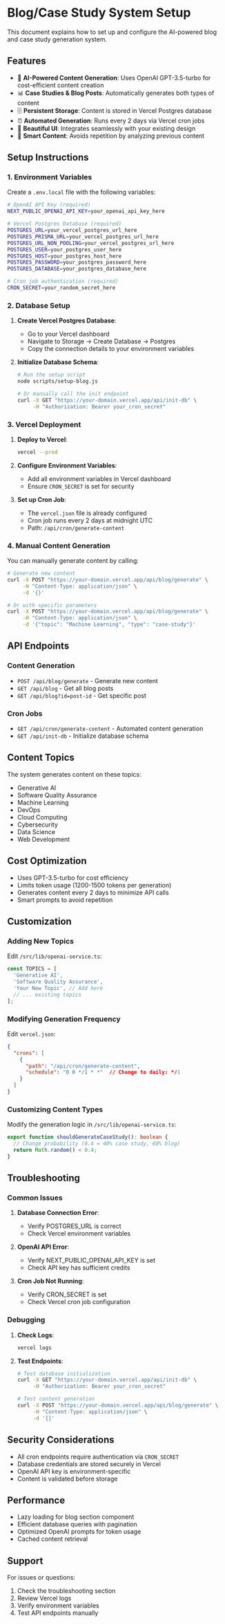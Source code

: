 # Blog/Case Study System Setup

This document explains how to set up and configure the AI-powered blog and case study generation system.

## Features

- 🤖 **AI-Powered Content Generation**: Uses OpenAI GPT-3.5-turbo for cost-efficient content creation
- 📊 **Case Studies & Blog Posts**: Automatically generates both types of content
- 🗄️ **Persistent Storage**: Content is stored in Vercel Postgres database
- ⏰ **Automated Generation**: Runs every 2 days via Vercel cron jobs
- 🎨 **Beautiful UI**: Integrates seamlessly with your existing design
- 🔄 **Smart Content**: Avoids repetition by analyzing previous content

## Setup Instructions

### 1. Environment Variables

Create a `.env.local` file with the following variables:

```bash
# OpenAI API Key (required)
NEXT_PUBLIC_OPENAI_API_KEY=your_openai_api_key_here

# Vercel Postgres Database (required)
POSTGRES_URL=your_vercel_postgres_url_here
POSTGRES_PRISMA_URL=your_vercel_postgres_url_here
POSTGRES_URL_NON_POOLING=your_vercel_postgres_url_here
POSTGRES_USER=your_postgres_user_here
POSTGRES_HOST=your_postgres_host_here
POSTGRES_PASSWORD=your_postgres_password_here
POSTGRES_DATABASE=your_postgres_database_here

# Cron job authentication (required)
CRON_SECRET=your_random_secret_here
```

### 2. Database Setup

1. **Create Vercel Postgres Database**:
   - Go to your Vercel dashboard
   - Navigate to Storage → Create Database → Postgres
   - Copy the connection details to your environment variables

2. **Initialize Database Schema**:
   ```bash
   # Run the setup script
   node scripts/setup-blog.js
   
   # Or manually call the init endpoint
   curl -X GET "https://your-domain.vercel.app/api/init-db" \
        -H "Authorization: Bearer your_cron_secret"
   ```

### 3. Vercel Deployment

1. **Deploy to Vercel**:
   ```bash
   vercel --prod
   ```

2. **Configure Environment Variables**:
   - Add all environment variables in Vercel dashboard
   - Ensure `CRON_SECRET` is set for security

3. **Set up Cron Job**:
   - The `vercel.json` file is already configured
   - Cron job runs every 2 days at midnight UTC
   - Path: `/api/cron/generate-content`

### 4. Manual Content Generation

You can manually generate content by calling:

```bash
# Generate new content
curl -X POST "https://your-domain.vercel.app/api/blog/generate" \
     -H "Content-Type: application/json" \
     -d '{}'

# Or with specific parameters
curl -X POST "https://your-domain.vercel.app/api/blog/generate" \
     -H "Content-Type: application/json" \
     -d '{"topic": "Machine Learning", "type": "case-study"}'
```

## API Endpoints

### Content Generation
- `POST /api/blog/generate` - Generate new content
- `GET /api/blog` - Get all blog posts
- `GET /api/blog?id=post-id` - Get specific post

### Cron Jobs
- `GET /api/cron/generate-content` - Automated content generation
- `GET /api/init-db` - Initialize database schema

## Content Topics

The system generates content on these topics:
- Generative AI
- Software Quality Assurance
- Machine Learning
- DevOps
- Cloud Computing
- Cybersecurity
- Data Science
- Web Development

## Cost Optimization

- Uses GPT-3.5-turbo for cost efficiency
- Limits token usage (1200-1500 tokens per generation)
- Generates content every 2 days to minimize API calls
- Smart prompts to avoid repetition

## Customization

### Adding New Topics

Edit `/src/lib/openai-service.ts`:

```typescript
const TOPICS = [
  'Generative AI',
  'Software Quality Assurance',
  'Your New Topic', // Add here
  // ... existing topics
];
```

### Modifying Generation Frequency

Edit `vercel.json`:

```json
{
  "crons": [
    {
      "path": "/api/cron/generate-content",
      "schedule": "0 0 */1 * *"  // Change to daily: */1
    }
  ]
}
```

### Customizing Content Types

Modify the generation logic in `/src/lib/openai-service.ts`:

```typescript
export function shouldGenerateCaseStudy(): boolean {
  // Change probability (0.4 = 40% case study, 60% blog)
  return Math.random() < 0.4;
}
```

## Troubleshooting

### Common Issues

1. **Database Connection Error**:
   - Verify POSTGRES_URL is correct
   - Check Vercel environment variables

2. **OpenAI API Error**:
   - Verify NEXT_PUBLIC_OPENAI_API_KEY is set
   - Check API key has sufficient credits

3. **Cron Job Not Running**:
   - Verify CRON_SECRET is set
   - Check Vercel cron job configuration

### Debugging

1. **Check Logs**:
   ```bash
   vercel logs
   ```

2. **Test Endpoints**:
   ```bash
   # Test database initialization
   curl -X GET "https://your-domain.vercel.app/api/init-db" \
        -H "Authorization: Bearer your_cron_secret"
   
   # Test content generation
   curl -X POST "https://your-domain.vercel.app/api/blog/generate" \
        -H "Content-Type: application/json" \
        -d '{}'
   ```

## Security Considerations

- All cron endpoints require authentication via `CRON_SECRET`
- Database credentials are stored securely in Vercel
- OpenAI API key is environment-specific
- Content is validated before storage

## Performance

- Lazy loading for blog section component
- Efficient database queries with pagination
- Optimized OpenAI prompts for token usage
- Cached content retrieval

## Support

For issues or questions:
1. Check the troubleshooting section
2. Review Vercel logs
3. Verify environment variables
4. Test API endpoints manually